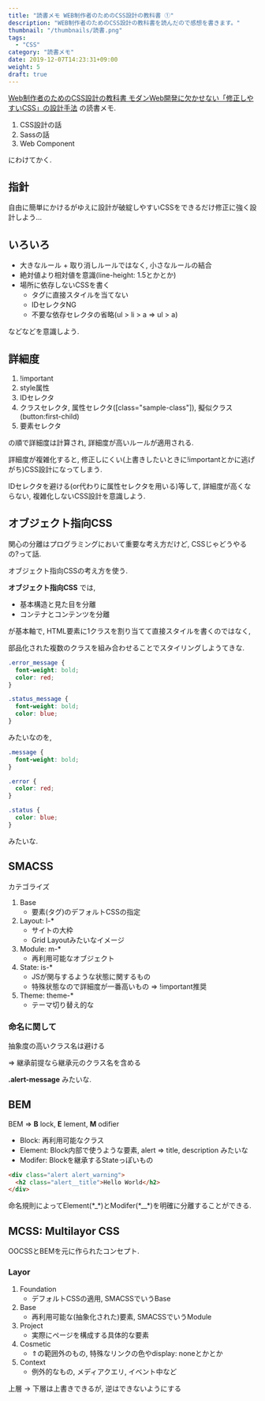 ```yaml
---
title: "読書メモ WEB制作者のためのCSS設計の教科書 ①"
description: "WEB制作者のためのCSS設計の教科書を読んだので感想を書きます。"
thumbnail: "/thumbnails/読書.png"
tags:
  - "CSS"
category: "読書メモ"
date: 2019-12-07T14:23:31+09:00
weight: 5
draft: true
---
```


[Web制作者のためのCSS設計の教科書 モダンWeb開発に欠かせない「修正しやすいCSS」の設計手法](https://www.amazon.co.jp/dp/B00M0ESXUI/ref=dp-kindle-redirect?_encoding=UTF8&btkr=1)
の読書メモ.



1. CSS設計の話
2. Sassの話
3. Web Component

にわけてかく.



## 指針

自由に簡単にかけるがゆえに設計が破綻しやすいCSSをできるだけ修正に強く設計しよう...

## いろいろ

- 大きなルール + 取り消しルールではなく, 小さなルールの結合
- 絶対値より相対値を意識(line-height: 1.5とかとか)
- 場所に依存しないCSSを書く
  - タグに直接スタイルを当てない
  - IDセレクタNG
  - 不要な依存セレクタの省略(ul > li > a => ul > a)

などなどを意識しよう.

## 詳細度

1. !important
2. style属性
3. IDセレクタ
4. クラスセレクタ, 属性セレクタ(\[class="sample-class"]), 擬似クラス(button:first-child)
5. 要素セレクタ

の順で詳細度は計算され, 詳細度が高いルールが適用される.

詳細度が複雑化すると, 修正しにくい(上書きしたいときに!importantとかに逃げがち)CSS設計になってしまう.

IDセレクタを避ける(or代わりに属性セレクタを用いる)等して, 詳細度が高くならない, 複雑化しないCSS設計を意識しよう.

## オブジェクト指向CSS

関心の分離はプログラミングにおいて重要な考え方だけど, CSSじゃどうやるの?って話.

オブジェクト指向CSSの考え方を使う.

**オブジェクト指向CSS** では,

- 基本構造と見た目を分離
- コンテナとコンテンツを分離

が基本軸で, HTML要素に1クラスを割り当てて直接スタイルを書くのではなく,

部品化された複数のクラスを組み合わせることでスタイリングしようてきな.

``` css
.error_message {
  font-weight: bold;
  color: red;
}

.status_message {
  font-weight: bold;
  color: blue;
}
```

みたいなのを,

``` css
.message {
  font-weight: bold;
}

.error {
  color: red;
}

.status {
  color: blue;
}
```

みたいな.

## SMACSS

カテゴライズ

1. Base
     - 要素(タグ)のデフォルトCSSの指定
2. Layout: l-*
     - サイトの大枠
     - Grid Layoutみたいなイメージ
3. Module: m-*
     - 再利用可能なオブジェクト
4. State: is-*
     - JSが関与するような状態に関するもの
     - 特殊状態なので詳細度が一番高いもの => !important推奨
5. Theme: theme-*
     - テーマ切り替え的な

### 命名に関して

抽象度の高いクラス名は避ける

=> 継承前提なら継承元のクラス名を含める

**.alert-message** みたいな.

## BEM

BEM => **B** lock, **E** lement, **M** odifier

- Block: 再利用可能なクラス
- Element: Block内部で使うような要素, alert => title, description みたいな
- Modifer: Blockを継承するStateっぽいもの

``` html
<div class="alert alert_warning">
  <h2 class="alert__title">Hello World</h2>
</div>
```

命名規則によってElement(\*_\*)とModifer(\*__\*)を明確に分離することができる.

## MCSS: Multilayor CSS

OOCSSとBEMを元に作られたコンセプト.

### Layor

1. Foundation
    - デフォルトCSSの適用, SMACSSでいうBase
2. Base
    - 再利用可能な(抽象化された)要素, SMACSSでいうModule
3. Project
    - 実際にページを構成する具体的な要素
4. Cosmetic
    - ⇑の範囲外のもの, 特殊なリンクの色やdisplay: noneとかとか
5. Context
    - 例外的なもの, メディアクエリ, イベント中など

上層 → 下層は上書きできるが, 逆はできないようにする
